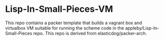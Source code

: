 # Lisp-In-Small-Pieces-VM

This repo contains a packer template that builds a vagrant box and
virtualbox VM suitable for running the scheme code in the
appleby/Lisp-In-Small-Pieces repo. This repo is derived from
elasticdog/packer-arch.
